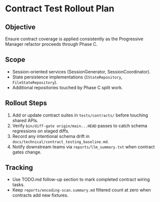 ﻿# Contract Test Rollout Plan

## Objective
Ensure contract coverage is applied consistently as the Progressive Manager refactor proceeds through Phase C.

## Scope
- Session-oriented services (SessionGenerator, SessionCoordinator).
- State persistence implementations (`IStateRepository`, `FileStateRepository`).
- Additional repositories touched by Phase C split work.

## Rollout Steps
1. Add or update contract suites in `tests/contracts/` before touching shared APIs.
2. Verify `bin/diff-gate origin/main...HEAD` passes to catch schema regressions on staged diffs.
3. Record any intentional schema drift in `docs/technical/contract_testing_baseline.md`.
4. Notify downstream teams via `reports/llm_summary.txt` when contract gates change.

## Tracking
- Use TODO.md follow-up section to mark completed contract wiring tasks.
- Keep `reports/encoding-scan.summary.md` filtered count at zero when contracts add new fixtures.

